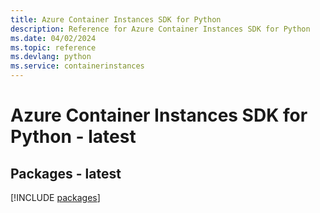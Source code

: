 ```yaml
---
title: Azure Container Instances SDK for Python
description: Reference for Azure Container Instances SDK for Python
ms.date: 04/02/2024
ms.topic: reference
ms.devlang: python
ms.service: containerinstances
---
```

# Azure Container Instances SDK for Python - latest
## Packages - latest
[!INCLUDE [packages](container-instances-index.md)]